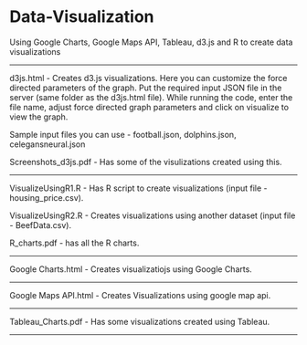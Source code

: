 # Data-Visualization

Using Google Charts, Google Maps API, Tableau, d3.js and R to create data visualizations

*******************

d3js.html - Creates d3.js visualizations. Here you can customize the force directed parameters of the graph. Put the required input JSON file in the server (same folder as the d3js.html file). While running the code, enter the file name, adjust force directed graph parameters and click on visualize to view the graph.

Sample input files you can use - football.json, dolphins.json, celegansneural.json

Screenshots_d3js.pdf - Has some of the visulizations created using this.

*******************

VisualizeUsingR1.R - Has R script to create visualizations (input file - housing_price.csv). 

VisualizeUsingR2.R - Creates visualizations using another dataset (input file - BeefData.csv).

R_charts.pdf - has all the R charts.

*******************

Google Charts.html - Creates visualizatiojs using Google Charts.

*******************

Google Maps API.html - Creates Visualizations using google map api.

*********************

Tableau_Charts.pdf - Has some visualizations created using Tableau.

********************
